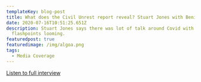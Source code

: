 ```yaml
---
templateKey: blog-post
title: What does the Civil Unrest report reveal? Stuart Jones with Benito Vergotine
date: 2020-07-16T10:51:25.651Z
description: Stuart Jones says there was lot of talk around Covid with potential
  flashpoints looming.
featuredpost: true
featuredimage: /img/algoa.png
tags:
  - Media Coverage
---
```

[Listen to full interview](https://echocast.fabrik.fm/Vy8GX0m2442NP3)